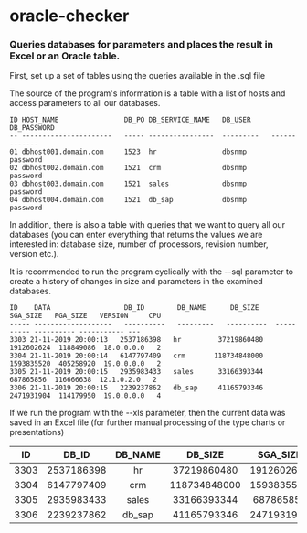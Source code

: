 # oracle-checker
### Queries databases for parameters and places the result in Excel or an Oracle table.


First, set up a set of tables using the queries available in the .sql file

The source of the program's information is a table with a list of hosts and access parameters to all our databases.


 ```
 ID HOST_NAME                DB_PO DB_SERVICE_NAME   DB_USER     DB_PASSWORD 
 -- ----------------------   ----- ----------------  ---------   -------------
 01 dbhost001.domain.com     1523  hr                dbsnmp      password     
 02 dbhost002.domain.com     1521  crm               dbsnmp      password     
 03 dbhost003.domain.com     1521  sales             dbsnmp      password     
 04 dbhost004.domain.com     1521  db_sap            dbsnmp      password  
 ```

In addition, there is also a table with queries that we want to query all our databases (you can enter everything that returns the values we are interested in: database size, number of processors, revision number, version etc.).

It is recommended to run the program cyclically with the --sql parameter to create a history of changes in size and parameters in the examined databases.

 ```                                                                                                    
ID    DATA                  DB_ID        DB_NAME      DB_SIZE     SGA_SIZE   PGA_SIZE   VERSION     CPU
----- -------------------   ----------   ---------   ----------  ---------- ---------- ----------- --- 
 3303 21-11-2019 20:00:13   2537186398   hr         37219860480  1912602624  118849086  18.0.0.0.0   2 
 3304 21-11-2019 20:00:14   6147797409   crm       118734848000  1593835520  405258920  19.0.0.0.0   2 
 3305 21-11-2019 20:00:15   2935983433   sales      33166393344   687865856  116666638  12.1.0.2.0   2 
 3306 21-11-2019 20:00:15   2239237862   db_sap     41165793346  2471931904  114179950  19.0.0.0.0   4
```

If we run the program with the --xls parameter, then the current data was saved in an Excel file (for further manual processing of the type charts or presentations)


|ID    | DB_ID      |  DB_NAME |  DB_SIZE     | SGA_SIZE   | PGA_SIZE  |  VERSION   | CPU|
|----- |:----------:|:--------:|:------------:|:----------:|:---------:|:----------:|---:|
| 3303 | 2537186398 |  hr      |  37219860480 | 1912602624 | 118849086 | 18.0.0.0.0 |  2 |
| 3304 | 6147797409 |  crm     | 118734848000 | 1593835520 | 405258920 | 19.0.0.0.0 |  2 |
| 3305 | 2935983433 |  sales   |  33166393344 |  687865856 | 116666638 | 12.1.0.2.0 |  2 |
| 3306 |  2239237862|  db_sap  |  41165793346 | 2471931904 | 114179950 | 19.0.0.0.0 |  4 |
